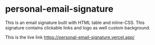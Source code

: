 # personal-email-signature

This is an email signature built with HTML table and inline-CSS.
This signature contains clickable links and logo as well custom background.

This is the live link https://personal-email-signature.vercel.app/
